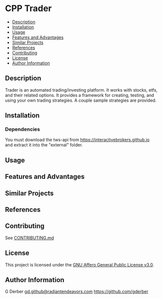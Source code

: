 CPP Trader
============

- [Description](#description)
- [Installation](#installation)
- [Usage](#usage)
- [Features and Advantages](#features-and-advantages)
- [Similar Projects](#similar-projects)
- [References](#references)
- [Contributing](#contributing)
- [License](#license)
- [Author Information](#author-information)


## Description

Trader is an automated trading/investing platform.  It works with stocks, etfs, and their related
options.  It provides a framework for creating, testing, and using your own trading strategies.  A
couple sample strategies are provided.


## Installation
### Dependencies

You must download the tws-api from https://interactivebrokers.github.io and extract it into the "external" folder.


## Usage


## Features and Advantages


## Similar Projects


## References


## Contributing
See [CONTRIBUTING.md](../CONTRIBUTING.md)


## License

This project is licensed under the [GNU Affero General Public License v3.0](../LICENSE.md).


## Author Information

G Derber gd.github@radiantendeavors.com https://github.com/gderber

